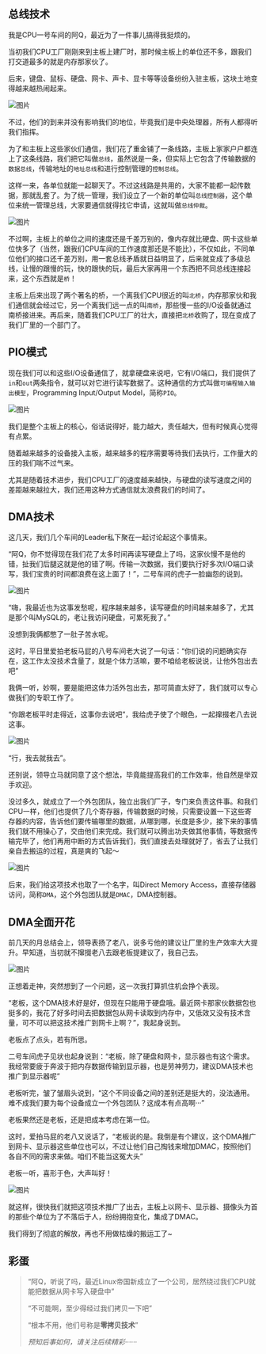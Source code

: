 ## **总线技术**

我是CPU一号车间的阿Q，最近为了一件事儿搞得我挺烦的。

当初我们CPU工厂刚刚来到主板上建厂时，那时候主板上的单位还不多，跟我们打交道最多的就是内存那家伙了。

后来，键盘、鼠标、硬盘、网卡、声卡、显卡等等设备纷纷入驻主板，这块土地变得越来越热闹起来。

![图片](image/640-163931803106364.webp)

不过，他们的到来并没有影响我们的地位，毕竟我们是中央处理器，所有人都得听我们指挥。

为了和主板上这些家伙们通信，我们花了重金铺了一条线路，主板上家家户户都连上了这条线路，我们把它叫做`总线`，虽然说是一条，但实际上它包含了传输数据的`数据总线`，传输地址的`地址总线`和进行控制管理的`控制总线`。

这样一来，各单位就能一起聊天了。不过这线路是共用的，大家不能都一起传数据，那就乱套了。为了统一管理，我们设立了一个新的单位叫`总线控制器`，这个单位来统一管理总线，大家要通信就得找它申请，这就叫做`总线仲裁`。

![图片](image/640-163931803106365.webp)

不过啊，主板上的单位之间的速度还是千差万别的，像内存就比硬盘、网卡这些单位快多了（当然，跟我们CPU车间的工作速度那还是不能比），不仅如此，不同单位他们的接口还千差万别，用一套总线矛盾就日益明显了，后来就变成了多级总线，让慢的跟慢的玩，快的跟快的玩，最后大家再用一个东西把不同总线连接起来，这个东西就是`桥`！

主板上后来出现了两个著名的桥，一个离我们CPU很近的叫`北桥`，内存那家伙和我们通信就会经过它，另一个离我们远一点的叫`南桥`，那些慢一些的I/O设备就通过南桥接进来。再后来，随着我们CPU工厂的壮大，直接把`北桥`收购了，现在变成了我们厂里的一个部门了。

## **PIO模式**

现在我们可以和这些I/O设备通信了，就拿硬盘来说吧，它有I/O端口，我们提供了`in`和`out`两条指令，就可以对它进行读写数据了。这种通信的方式叫做`可编程输入输出模型`，Programming Input/Output Model，简称`PIO`。

![图片](image/640-163931803106366.webp)

我们是整个主板上的核心，俗话说得好，能力越大，责任越大，但有时候真心觉得有点累。

随着越来越多的设备接入主板，越来越多的程序需要等待我们去执行，工作量大的压的我们喘不过气来。

尤其是随着技术进步，我们CPU工厂的速度越来越快，与硬盘的读写速度之间的差距越来越拉大，我们还用这种方式通信就太浪费我们的时间了。

## **DMA技术**

这几天，我们几个车间的Leader私下聚在一起讨论起这个事情来。

“阿Q，你不觉得现在我们花了太多时间再读写硬盘上了吗，这家伙慢不是他的错，扯我们后腿这就是他的错了啊。传输一次数据，我们要执行好多次I/O端口读写，我们宝贵的时间都浪费在这上面了！”，二号车间的虎子一脸幽怨的说到。

![图片](image/640-163931803106367.webp)

“嗨，我最近也为这事发愁呢，程序越来越多，读写硬盘的时间越来越多了，尤其是那个叫MySQL的，老让我访问硬盘，可累死我了。”

没想到我俩都憋了一肚子苦水呢。

这时，平日里爱拍老板马屁的八号车间老大说了一句话：“你们说的问题确实存在，这工作太没技术含量了，就是个体力活嘛，要不咱给老板说说，让他外包出去吧”

我俩一听，妙啊，要是能把这体力活外包出去，那可简直太好了，我们就可以专心做我们的专职工作了。

“你跟老板平时走得近，这事你去说吧”，我给虎子使了个眼色，一起撺掇老八去说这事。

![图片](image/640-163931803106368.webp)

“行，我去就我去”。

还别说，领导立马就同意了这个想法，毕竟能提高我们的工作效率，他自然是举双手欢迎。

没过多久，就成立了一个外包团队，独立出我们厂子，专门来负责这件事。和我们CPU一样，他们也提供了几个寄存器，传输数据的时候，只需要设置一下这些寄存器的内容，告诉他们要传输哪里的数据，从哪到哪，长度是多少，接下来的事情我们就不用操心了，交由他们来完成。我们就可以腾出功夫做其他事情，等数据传输完毕了，他们再用中断的方式告诉我们，我们直接去处理就好了，省去了让我们亲自去搬运的过程，真是爽的飞起～

![图片](image/640-163931803106369.webp)

后来，我们给这项技术也取了一个名字，叫Direct Memory Access，直接存储器访问，简称`DMA`，这个外包团队就是`DMAC`，DMA控制器。

## **DMA全面开花**

前几天的月总结会上，领导表扬了老八，说多亏他的建议让厂里的生产效率大大提升。早知道，当初就不撺掇老八去跟老板提建议了，我自己去。

![图片](image/640-163931803106370.webp)

正想着走神，突然想到了一个问题，这一次我打算抓住机会挣个表现。

“老板，这个DMA技术好是好，但现在只能用于硬盘哦。最近网卡那家伙数据包也挺多的，我花了好多时间去把数据包从网卡读取到内存中，又低效又没有技术含量，可不可以把这技术推广到网卡上啊？”，我起身说到。

老板点了点头，若有所思。

二号车间虎子见状也起身说到：“老板，除了硬盘和网卡，显示器也有这个需求。我经常要疲于奔波于把内存数据传输到显示器，也是劳神劳力，建议DMA技术也推广到显示器呢”

老板听完，皱了皱眉头说到，“这个不同设备之间的差别还是挺大的，没法通用。难不成我们要为每个设备成立一个外包团队？这成本有点高啊···”

老板果然还是老板，还是把成本考虑在第一位。

这时，爱拍马屁的老八又说话了，“老板说的是。我倒是有个建议，这个DMA推广到网卡、显示器这些单位也可以，不过让他们自己掏钱来增加DMAC，按照他们各自不同的需求来做。咱们不能当这冤大头”

老板一听，喜形于色，大声叫好！

![图片](image/640-163931803106371.webp)

就这样，很快我们就把这项技术推广了出去，主板上以网卡、显示器、摄像头为首的那些个单位为了不落后于人，纷纷拥抱变化，集成了DMAC。

我们得到了彻底的解放，再也不用做枯燥的搬运工了~

## **彩蛋**

> “阿Q，听说了吗，最近Linux帝国新成立了一个公司，居然绕过我们CPU就能把数据从网卡写入硬盘中”
>
> “不可能啊，至少得经过我们拷贝一下吧”
>
> “根本不用，他们号称是**零拷贝技术**”
>
> *预知后事如何，请关注后续精彩······*